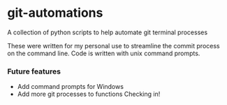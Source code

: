 # git-automations
A collection of python scripts to help automate git terminal processes

These were written for my personal use to streamline the commit process on the command line. Code is written with unix command prompts.

### Future features
- Add command prompts for Windows
- Add more git processes to functions
 Checking in!

